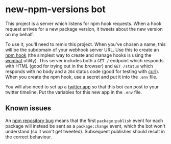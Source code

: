 # new-npm-versions bot

This project is a server which listens for npm hook requests. When a hook
request arrives for a new package version, it tweets about the new version on
my behalf.

To use it, you'll need to remix this project. When you've chosen a name, this
will be the subdomain of your webhook server URL. Use this to create an
[npm hook][1] (the simplest way to create and manage hooks is using the
[wombat][5] utility). This server includes both a `GET /` endpoint which
responds with HTML (good for trying out in the browser) and `GET /status` which 
responds with no body and a `204` status code (good for testing with [curl][4]).
When you create the npm hook, use a secret and put it into the `.env`
file.

You will also need to set up a [twitter app][2] so that this bot can post to
your twitter timeline. Put the variables for this new app in the `.env` file.

## Known issues

An [npm repository bug][3] means that the first `package:publish` event for
each package will instead be sent as a `package:change` event, which the bot
won't understand (so it won't get tweeted). Subsequent publishes should result
in the correct behaviour.

[1]: https://github.com/npm/registry/tree/master/docs/hooks
[2]: https://apps.twitter.com/
[3]: https://github.com/npm/registry/issues/25
[4]: https://curl.haxx.se/
[5]: https://www.npmjs.com/package/wombat